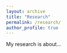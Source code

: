 ```yaml
---
layout: archive
title: "Research"
permalink: /research/
author_profile: true
---
```

My research is about...
